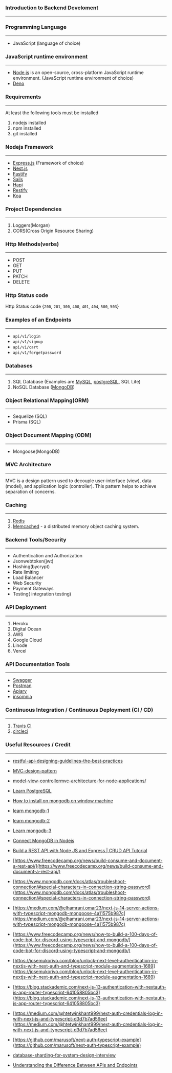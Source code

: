 ### Introduction to Backend Develoment
--------------------------------------

### Programming Language
-------------------------
- JavaScript (language of choice)
  
### JavaScript runtime environment
----------------------------------
- [Node.js](https://nodejs.org/en)  is an open-source, cross-platform JavaScript runtime environment. (JavaScript runtime environment of choice)
- [Deno](https://deno.com/runtime)

### Requirements
------------------
At least the following tools must be installed
1. nodejs installed
2. npm installed
3. git installed


### Nodejs Framework
----------------------------------
- [Express.js](https://expressjs.com/) (Framework of choice)
- [Nest.js](https://nestjs.com/)
- [Fastify](https://www.fastify.io/)
- [Sails](https://sailsjs.com/)
- [Hapi](https://hapi.dev/)
- [Restify](http://restify.com/)
- [Koa](https://koajs.com/)

### Project Dependencies
-------------------------
1. Loggers(Morgan)
2. CORS(Cross Origin Resource Sharing)

### Http Methods(verbs)
-------------------
- POST
- GET
- PUT
- PATCH
- DELETE

### Http Status code
Http Status code {`200`, `201`, `300`, `400`, `401`, `404`, `500`, `503`}

### Examples of an Endpoints
----------------------------- 
- `api/v1/login`
- `api/v1/signup`
- `api/v1/cart`
- `api/v1/forgetpassword`

### Databases
--------------
1. SQL Database (Examples are [MySQL](https://dev.mysql.com/doc/), [postgreSQL](https://www.postgresql.org/), SQL Lite)
2. NoSQL Database ([MongoDB](https://www.mongodb.com/))

### Object Relational Mapping(ORM)
---------------------------------------
- Sequelize (SQL)
- Prisma (SQL)

### Object Document Mapping (ODM)
-------------------------------------
- Mongoose(MongoDB)

### MVC Architecture
-----------------------
MVC is a design pattern used to decouple user-interface (view), data (model), and application logic (controller). This pattern helps to achieve separation of concerns.

### Caching
-------------------
1. [Redis](https://redis.io/)
2. [Memcached](https://memcached.org/) - a distributed memory object caching system.

### Backend Tools/Security
---------------------------
- Authentication and Authorization
- Jsonwebtoken(jwt)
- Hashing(bycrypt)
- Rate limiting
- Load Balancer
- Web Security
- Payment Gateways
- Testing( integration testing)
   
### API Deployment
------------------
1. Heroku
2. Digital Ocean
3. AWS
4. Google Cloud
5. Linode
6. Vercel

### API Documentation Tools
----------------------------
- [Swagger](https://swagger.io/)
- [Postman](https://www.postman.com/)
- [Apiary](https://apiary.io/)
- [insomnia](https://docs.insomnia.rest/)

### Continuous Integration / Continuous Deployment (CI / CD)
------------------------------------------------------------
1. [Travis CI](https://www.travis-ci.com/)
2. [circleci](https://circleci.com/)

### Useful Resources / Credit
--------------------------------
- [restful-api-designing-guidelines-the-best-practices](https://hackernoon.com/restful-api-designing-guidelines-the-best-practices-60e1d954e7c9)

- [MVC-design-pattern](https://dotnet.microsoft.com/en-us/apps/aspnet/mvc#:~:text=MVC%20is%20a%20design%20pattern,to%20achieve%20separation%20of%20concerns.)

- [model-view-controllermvc-architecture-for-node-applications/](https://www.geeksforgeeks.org/model-view-controllermvc-architecture-for-node-applications/)

- [Learn PostgreSQL](https://www.postgresqltutorial.com/)
  
- [How to install on mongodb on window machine](https://www.geeksforgeeks.org/how-to-install-mongodb-on-windows/)

- [learn mongodb-1](https://learn.mongodb.com/learn/course/mongodb-document-model/lesson-1-introduction-to-mongodb/learn)

- [learn mongodb-2](https://learn.mongodb.com/learn/course/mongodb-document-model/lesson-2-the-mongodb-document-model/learn)
- [Learn mongodb-3](https://learn.mongodb.com/learn/course/mongodb-document-model/lesson-3-managing-databases-collections-and-documents-in-atlas-data-explorer/first-lesson)

- [Connect MongoDB in Nodejs](https://learn.mongodb.com/courses/connecting-to-mongodb-in-nodejs)

- [Build a REST API with Node JS and Express | CRUD API Tutorial](https://www.youtube.com/watch?v=l8WPWK9mS5M)

- [https://www.freecodecamp.org/news/build-consume-and-document-a-rest-api/](https://www.freecodecamp.org/news/build-consume-and-document-a-rest-api/)

- [https://www.mongodb.com/docs/atlas/troubleshoot-connection/#special-characters-in-connection-string-password](https://www.mongodb.com/docs/atlas/troubleshoot-connection/#special-characters-in-connection-string-password)

- [https://medium.com/@elhamrani.omar23/next-js-14-server-actions-with-typescript-mongodb-mongoose-4a11575b987c](https://medium.com/@elhamrani.omar23/next-js-14-server-actions-with-typescript-mongodb-mongoose-4a11575b987c)

- [https://www.freecodecamp.org/news/how-to-build-a-100-days-of-code-bot-for-discord-using-typescript-and-mongodb/](https://www.freecodecamp.org/news/how-to-build-a-100-days-of-code-bot-for-discord-using-typescript-and-mongodb/)

- [https://josemukorivo.com/blog/unlock-next-level-authentication-in-nextjs-with-next-auth-and-typescript-module-augmentation-1689](https://josemukorivo.com/blog/unlock-next-level-authentication-in-nextjs-with-next-auth-and-typescript-module-augmentation-1689)

- [https://blog.stackademic.com/next-js-13-authentication-with-nextauth-js-app-router-typescript-641058805bc3](https://blog.stackademic.com/next-js-13-authentication-with-nextauth-js-app-router-typescript-641058805bc3)

- [https://medium.com/@htetwinkhant999/next-auth-credentials-log-in-with-next-js-and-typescript-d3d7b7ad56ee](https://medium.com/@htetwinkhant999/next-auth-credentials-log-in-with-next-js-and-typescript-d3d7b7ad56ee)

- [https://github.com/marusoft/next-auth-typescript-example](https://github.com/marusoft/next-auth-typescript-example)

- [database-sharding-for-system-design-interview](https://dev.to/somadevtoo/database-sharding-for-system-design-interview-1k6b)

- [Understanding the Difference Between APIs and Endpoints](https://dev.to/msnmongare/understanding-the-difference-between-apis-and-endpoints-402a)

